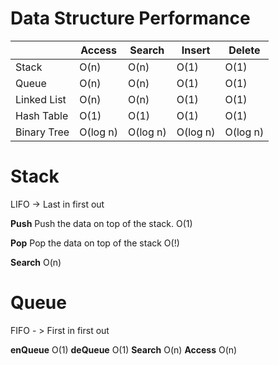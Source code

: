 # Data Structure Performance

|			  | Access		| Search	  | Insert		| Delete   |
| ----------- | ----------- | ----------- | ----------- | -------- |
| Stack		  | O(n)		| O(n)		  | O(1)		| O(1)	   |
| Queue		  | O(n)		| O(n)		  | O(1)		| O(1)     |
| Linked List | O(n)		| O(n)		  | O(1)		| O(1)     |
| Hash Table  | O(1)		| O(1)		  | O(1)		| O(1)     |
| Binary Tree | O(log n)	| O(log n)	  | O(log n)	| O(log n) |


# Stack
LIFO -> Last in first out

**Push**
Push the data on top of the stack.
O(1)

**Pop**
Pop the data on top of the stack
O(!)

**Search**
O(n)

# Queue
FIFO - > First in first out

**enQueue** O(1)
**deQueue** O(1)
**Search** O(n)
**Access** O(n)

